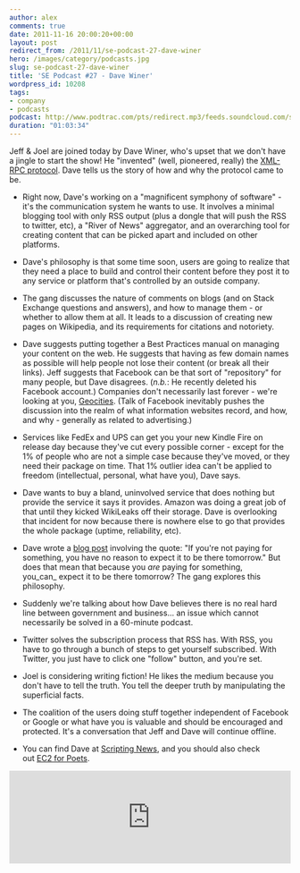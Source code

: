 ```yaml
---
author: alex
comments: true
date: 2011-11-16 20:00:20+00:00
layout: post
redirect_from: /2011/11/se-podcast-27-dave-winer
hero: /images/category/podcasts.jpg
slug: se-podcast-27-dave-winer
title: 'SE Podcast #27 - Dave Winer'
wordpress_id: 10208
tags:
- company
- podcasts
podcast: http://www.podtrac.com/pts/redirect.mp3/feeds.soundcloud.com/stream/28160568-stack-exchange-stack-exchange-podcast-27.mp3
duration: "01:03:34"
---
```


Jeff & Joel are joined today by Dave Winer, who's upset that we don't have a jingle to start the show! He "invented" (well, pioneered, really) the [XML-RPC protocol](http://en.wikipedia.org/wiki/XML-RPC). Dave tells us the story of how and why the protocol came to be.



	
  * Right now, Dave's working on a "magnificent symphony of software" - it's the communication system he wants to use. It involves a minimal blogging tool with only RSS output (plus a dongle that will push the RSS to twitter, etc), a "River of News" aggregator, and an overarching tool for creating content that can be picked apart and included on other platforms.

	
  * Dave's philosophy is that some time soon, users are going to realize that they need a place to build and control their content before they post it to any service or platform that's controlled by an outside company.

	
  * The gang discusses the nature of comments on blogs (and on Stack Exchange questions and answers), and how to manage them - or whether to allow them at all. It leads to a discussion of creating new pages on Wikipedia, and its requirements for citations and notoriety.

	
  * Dave suggests putting together a Best Practices manual on managing your content on the web. He suggests that having as few domain names as possible will help people not lose their content (or break all their links). Jeff suggests that Facebook can be that sort of "repository" for many people, but Dave disagrees. (_n.b._: He recently deleted his Facebook account.) Companies don't necessarily last forever - we're looking at you, [Geocities](http://www.webmonkey.com/2011/09/developer-turns-geocities-archive-into-a-digital-pompeii/). (Talk of Facebook inevitably pushes the discussion into the realm of what information websites record, and how, and why - generally as related to advertising.)

	
  * Services like FedEx and UPS can get you your new Kindle Fire on release day because they've cut every possible corner - except for the 1% of people who are not a simple case because they've moved, or they need their package on time. That 1% outlier idea can't be applied to freedom (intellectual, personal, what have you), Dave says.

	
  * Dave wants to buy a bland, uninvolved service that does nothing but provide the service it says it provides. Amazon was doing a great job of that until they kicked WikiLeaks off their storage. Dave is overlooking that incident for now because there is nowhere else to go that provides the whole package (uptime, reliability, etc).

	
  * Dave wrote a [blog post](http://scripting.com/stories/2011/11/07/willUsersAlwaysBeUsers.html) involving the quote: "If you're not paying for something, you have no reason to expect it to be there tomorrow." But does that mean that because you _are_ paying for something, you_can_ expect it to be there tomorrow? The gang explores this philosophy.

	
  * Suddenly we're talking about how Dave believes there is no real hard line between government and business... an issue which cannot necessarily be solved in a 60-minute podcast.

	
  * Twitter solves the subscription process that RSS has. With RSS, you have to go through a bunch of steps to get yourself subscribed. With Twitter, you just have to click one "follow" button, and you're set.

	
  * Joel is considering writing fiction! He likes the medium because you don't have to tell the truth. You tell the deeper truth by manipulating the superficial facts.

	
  * The coalition of the users doing stuff together independent of Facebook or Google or what have you is valuable and should be encouraged and protected. It's a conversation that Jeff and Dave will continue offline.

	
  * You can find Dave at [Scripting News](http://www.scripting.com), and you should also check out [EC2 for Poets](http://poets.scripting.com/).


<iframe width="100%" height="166" scrolling="no" frameborder="no" src="https://w.soundcloud.com/player/?url=https%3A//api.soundcloud.com/tracks/28160568&amp;color=ff5500&amp;auto_play=false&amp;hide_related=false&amp;show_comments=true&amp;show_user=true&amp;show_reposts=false"></iframe>

